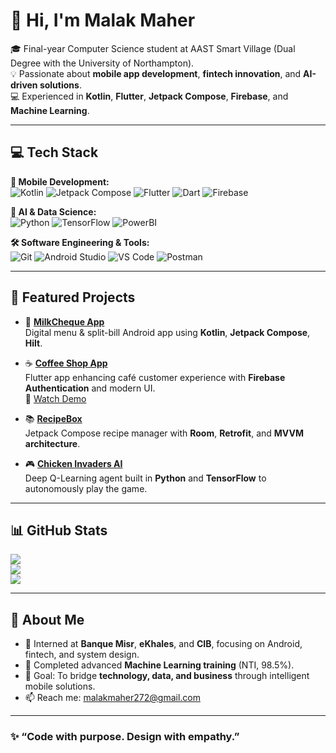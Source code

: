 <!-- 🌟 Professional GitHub Profile for Malak Maher -->

# 👋 Hi, I'm **Malak Maher**

🎓 Final-year Computer Science student at AAST Smart Village (Dual Degree with the University of Northampton).  
💡 Passionate about **mobile app development**, **fintech innovation**, and **AI-driven solutions**.  
💻 Experienced in **Kotlin**, **Flutter**, **Jetpack Compose**, **Firebase**, and **Machine Learning**.

---

## 💻 Tech Stack

**📱 Mobile Development:**  
![Kotlin](https://img.shields.io/badge/Kotlin-%237F52FF.svg?style=for-the-badge&logo=kotlin&logoColor=white)
![Jetpack Compose](https://img.shields.io/badge/Jetpack_Compose-%23009688.svg?style=for-the-badge&logo=jetpackcompose&logoColor=white)
![Flutter](https://img.shields.io/badge/Flutter-%2302569B.svg?style=for-the-badge&logo=flutter&logoColor=white)
![Dart](https://img.shields.io/badge/Dart-%230175C2.svg?style=for-the-badge&logo=dart&logoColor=white)
![Firebase](https://img.shields.io/badge/Firebase-%23DD2C00.svg?style=for-the-badge&logo=firebase&logoColor=white)

**🤖 AI & Data Science:**  
![Python](https://img.shields.io/badge/Python-%233776AB.svg?style=for-the-badge&logo=python&logoColor=white)
![TensorFlow](https://img.shields.io/badge/TensorFlow-%23FF6F00.svg?style=for-the-badge&logo=tensorflow&logoColor=white)
![PowerBI](https://img.shields.io/badge/PowerBI-%23F2C811.svg?style=for-the-badge&logo=powerbi&logoColor=black)

**🛠️ Software Engineering & Tools:**  
![Git](https://img.shields.io/badge/Git-%23F05033.svg?style=for-the-badge&logo=git&logoColor=white)
![Android Studio](https://img.shields.io/badge/Android_Studio-%233DDC84.svg?style=for-the-badge&logo=android-studio&logoColor=white)
![VS Code](https://img.shields.io/badge/VS_Code-%23007ACC.svg?style=for-the-badge&logo=visualstudiocode&logoColor=white)
![Postman](https://img.shields.io/badge/Postman-%23FF6C37.svg?style=for-the-badge&logo=postman&logoColor=white)

---

## 🚀 Featured Projects

- 🧾 [**MilkCheque App**](https://github.com/malakmahersoliman/MilkCheque)  
  Digital menu & split-bill Android app using **Kotlin**, **Jetpack Compose**, **Hilt**.

- ☕ [**Coffee Shop App**](https://github.com/malakmahersoliman/coffee_shop)  
  Flutter app enhancing café customer experience with **Firebase Authentication** and modern UI.  
  🎥 [Watch Demo](https://youtube.com/shorts/th72EZcCRW4?feature=shared)

- 📚 [**RecipeBox**](https://github.com/KarimmYasser/recipe-box)  
  Jetpack Compose recipe manager with **Room**, **Retrofit**, and **MVVM architecture**.

- 🎮 [**Chicken Invaders AI**](https://github.com/noah-mclain/fera5-invaders)  
  Deep Q-Learning agent built in **Python** and **TensorFlow** to autonomously play the game.

---

## 📊 GitHub Stats

![](https://github-readme-stats.vercel.app/api?username=malakmahersoliman&show_icons=true&theme=tokyonight&hide_border=true)  
![](https://github-readme-streak-stats.herokuapp.com/?user=malakmahersoliman&theme=tokyonight&hide_border=true)  
![](https://github-readme-stats.vercel.app/api/top-langs/?username=malakmahersoliman&layout=compact&theme=tokyonight&hide_border=true)

---

## 🌱 About Me
- 💼 Interned at **Banque Misr**, **eKhales**, and **CIB**, focusing on Android, fintech, and system design.  
- 🧠 Completed advanced **Machine Learning training** (NTI, 98.5%).  
- 🎯 Goal: To bridge **technology, data, and business** through intelligent mobile solutions.  
- 📫 Reach me: [malakmaher272@gmail.com](mailto:malakmaher272@gmail.com)

---

### ✨ “Code with purpose. Design with empathy.”
